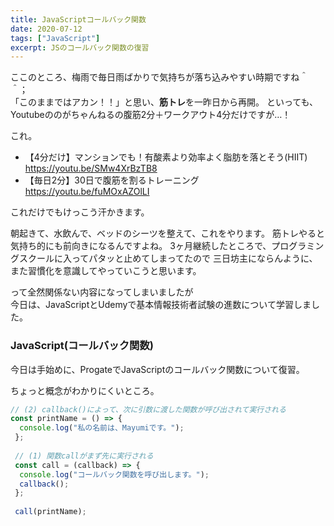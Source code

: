 ```yaml
---
title: JavaScriptコールバック関数
date: 2020-07-12
tags: ["JavaScript"]
excerpt: JSのコールバック関数の復習
---
```


ここのところ、梅雨で毎日雨ばかりで気持ちが落ち込みやすい時期ですね＾＾；</br>
「このままではアカン！！」と思い、**筋トレ**を一昨日から再開。
といっても、Youtubeののがちゃんねるの腹筋2分＋ワークアウト4分だけですが…！

これ。

* 【4分だけ】マンションでも！有酸素より効率よく脂肪を落とそう(HIIT)
https://youtu.be/SMw4XrBzTB8
* 【毎日2分】30日で腹筋を割るトレーニング
https://youtu.be/fuMOxAZOlLI

これだけでもけっこう汗かきます。

朝起きて、水飲んで、ベッドのシーツを整えて、これをやります。
筋トレやると気持ち的にも前向きになるんですよね。
3ヶ月継続したところで、プログラミングスクールに入ってパタッと止めてしまってたので
三日坊主にならんように、また習慣化を意識してやっていこうと思います。

って全然関係ない内容になってしまいましたが<br/>
今日は、JavaScriptとUdemyで基本情報技術者試験の進数について学習しました。


### JavaScript(コールバック関数)
今日は手始めに、ProgateでJavaScriptのコールバック関数について復習。

ちょっと概念がわかりにくいところ。

```javascript
// (2) callback()によって、次に引数に渡した関数が呼び出されて実行される
const printName = () => {
  console.log("私の名前は、Mayumiです。");
 };
 
 // (1) 関数callがまず先に実行される
 const call = (callback) => {
  console.log("コールバック関数を呼び出します。");
  callback();
 };
 
 call(printName);
```
